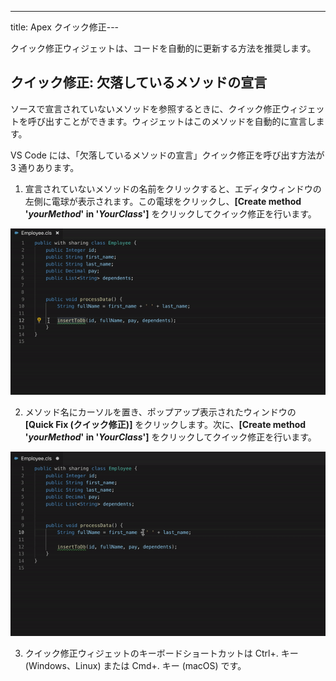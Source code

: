 ---
title: Apex クイック修正---

クイック修正ウィジェットは、コードを自動的に更新する方法を推奨します。

## クイック修正: 欠落しているメソッドの宣言

ソースで宣言されていないメソッドを参照するときに、クイック修正ウィジェットを呼び出すことができます。ウィジェットはこのメソッドを自動的に宣言します。

VS Code には、「欠落しているメソッドの宣言」クイック修正を呼び出す方法が 3 通りあります。

1. 宣言されていないメソッドの名前をクリックすると、エディタウィンドウの左側に電球が表示されます。この電球をクリックし、**[Create method '_yourMethod_' in '_YourClass_']** をクリックしてクイック修正を行います。

![電球をクリックして、「欠落しているメソッドの宣言」クイック修正を呼び出す GIF](../../images/declare-missing-methods-1.gif)

2. メソッド名にカーソルを置き、ポップアップ表示されたウィンドウの **[Quick Fix \(クイック修正\)]** をクリックします。次に、**[Create method '_yourMethod_' in '_YourClass_']** をクリックしてクイック修正を行います。

![ウィンドウのポップアップから「欠落しているメソッドの宣言」クイック修正を呼び出す GIF](../../images/declare-missing-methods-2.gif)

3. クイック修正ウィジェットのキーボードショートカットは Ctrl+. キー \(Windows、Linux\) または Cmd+. キー \(macOS\) です。
